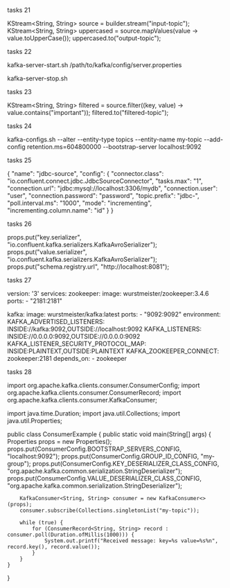tasks 21 

KStream<String, String> source = builder.stream("input-topic");
KStream<String, String> uppercased = source.mapValues(value -> value.toUpperCase());
uppercased.to("output-topic");

tasks 22 

kafka-server-start.sh /path/to/kafka/config/server.properties

kafka-server-stop.sh

tasks 23 


KStream<String, String> filtered = source.filter((key, value) -> value.contains("important"));
filtered.to("filtered-topic");


tasks 24


kafka-configs.sh --alter --entity-type topics --entity-name my-topic --add-config retention.ms=604800000 --bootstrap-server localhost:9092

tasks 25 

{
    "name": "jdbc-source",
    "config": {
        "connector.class": "io.confluent.connect.jdbc.JdbcSourceConnector",
        "tasks.max": "1",
        "connection.url": "jdbc:mysql://localhost:3306/mydb",
        "connection.user": "user",
        "connection.password": "password",
        "topic.prefix": "jdbc-",
        "poll.interval.ms": "1000",
        "mode": "incrementing",
        "incrementing.column.name": "id"
    }
}

tasks 26

props.put("key.serializer", "io.confluent.kafka.serializers.KafkaAvroSerializer");
props.put("value.serializer", "io.confluent.kafka.serializers.KafkaAvroSerializer");
props.put("schema.registry.url", "http://localhost:8081");

 tasks 27

 version: '3'
services:
  zookeeper:
    image: wurstmeister/zookeeper:3.4.6
    ports:
      - "2181:2181"

  kafka:
    image: wurstmeister/kafka:latest
    ports:
      - "9092:9092"
    environment:
      KAFKA_ADVERTISED_LISTENERS: INSIDE://kafka:9092,OUTSIDE://localhost:9092
      KAFKA_LISTENERS: INSIDE://0.0.0.0:9092,OUTSIDE://0.0.0.0:9092
      KAFKA_LISTENER_SECURITY_PROTOCOL_MAP: INSIDE:PLAINTEXT,OUTSIDE:PLAINTEXT
      KAFKA_ZOOKEEPER_CONNECT: zookeeper:2181
    depends_on:
      - zookeeper

tasks 28

import org.apache.kafka.clients.consumer.ConsumerConfig;
import org.apache.kafka.clients.consumer.ConsumerRecord;
import org.apache.kafka.clients.consumer.KafkaConsumer;

import java.time.Duration;
import java.util.Collections;
import java.util.Properties;

public class ConsumerExample {
    public static void main(String[] args) {
        Properties props = new Properties();
        props.put(ConsumerConfig.BOOTSTRAP_SERVERS_CONFIG, "localhost:9092");
        props.put(ConsumerConfig.GROUP_ID_CONFIG, "my-group");
        props.put(ConsumerConfig.KEY_DESERIALIZER_CLASS_CONFIG, "org.apache.kafka.common.serialization.StringDeserializer");
        props.put(ConsumerConfig.VALUE_DESERIALIZER_CLASS_CONFIG, "org.apache.kafka.common.serialization.StringDeserializer");

        KafkaConsumer<String, String> consumer = new KafkaConsumer<>(props);
        consumer.subscribe(Collections.singletonList("my-topic"));

        while (true) {
            for (ConsumerRecord<String, String> record : consumer.poll(Duration.ofMillis(1000))) {
                System.out.printf("Received message: key=%s value=%s%n", record.key(), record.value());
            }
        }
    }
}


